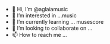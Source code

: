 - 👋 Hi, I’m @aglaiamusic
- 👀 I’m interested in ...music
- 🌱 I’m currently learning ... musescore
- 💞️ I’m looking to collaborate on ... 
- 📫 How to reach me ...

<!---
aglaiamusic/aglaiamusic is a ✨ special ✨ repository because its `README.md` (this file) appears on your GitHub profile.
You can click the Preview link to take a look at your changes.
--->
